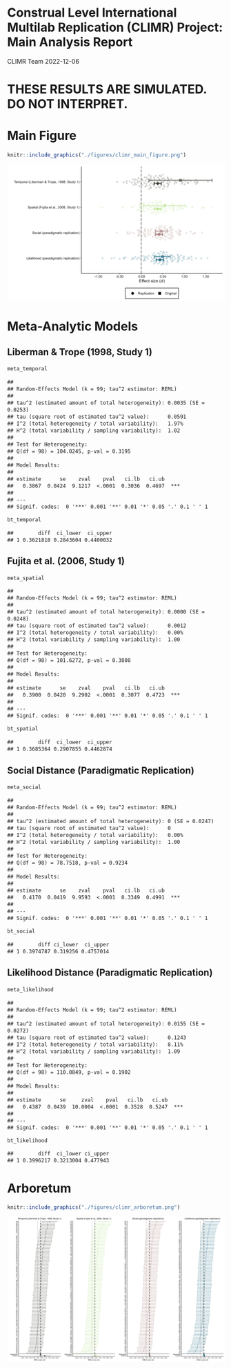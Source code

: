 Construal Level International Multilab Replication (CLIMR) Project: Main
Analysis Report
================
CLIMR Team
2022-12-06

# **THESE RESULTS ARE SIMULATED. DO NOT INTERPRET.**

# Main Figure

``` r
knitr::include_graphics("./figures/climr_main_figure.png")
```

![](./figures/climr_main_figure.png)<!-- -->

# Meta-Analytic Models

## Liberman & Trope (1998, Study 1)

``` r
meta_temporal
```

    ## 
    ## Random-Effects Model (k = 99; tau^2 estimator: REML)
    ## 
    ## tau^2 (estimated amount of total heterogeneity): 0.0035 (SE = 0.0253)
    ## tau (square root of estimated tau^2 value):      0.0591
    ## I^2 (total heterogeneity / total variability):   1.97%
    ## H^2 (total variability / sampling variability):  1.02
    ## 
    ## Test for Heterogeneity:
    ## Q(df = 98) = 104.0245, p-val = 0.3195
    ## 
    ## Model Results:
    ## 
    ## estimate      se    zval    pval   ci.lb   ci.ub      
    ##   0.3867  0.0424  9.1217  <.0001  0.3036  0.4697  *** 
    ## 
    ## ---
    ## Signif. codes:  0 '***' 0.001 '**' 0.01 '*' 0.05 '.' 0.1 ' ' 1

``` r
bt_temporal
```

    ##        diff  ci_lower  ci_upper
    ## 1 0.3621818 0.2843604 0.4400032

## Fujita et al. (2006, Study 1)

``` r
meta_spatial
```

    ## 
    ## Random-Effects Model (k = 99; tau^2 estimator: REML)
    ## 
    ## tau^2 (estimated amount of total heterogeneity): 0.0000 (SE = 0.0248)
    ## tau (square root of estimated tau^2 value):      0.0012
    ## I^2 (total heterogeneity / total variability):   0.00%
    ## H^2 (total variability / sampling variability):  1.00
    ## 
    ## Test for Heterogeneity:
    ## Q(df = 98) = 101.6272, p-val = 0.3808
    ## 
    ## Model Results:
    ## 
    ## estimate      se    zval    pval   ci.lb   ci.ub      
    ##   0.3900  0.0420  9.2902  <.0001  0.3077  0.4723  *** 
    ## 
    ## ---
    ## Signif. codes:  0 '***' 0.001 '**' 0.01 '*' 0.05 '.' 0.1 ' ' 1

``` r
bt_spatial
```

    ##        diff  ci_lower  ci_upper
    ## 1 0.3685364 0.2907855 0.4462874

## Social Distance (Paradigmatic Replication)

``` r
meta_social
```

    ## 
    ## Random-Effects Model (k = 99; tau^2 estimator: REML)
    ## 
    ## tau^2 (estimated amount of total heterogeneity): 0 (SE = 0.0247)
    ## tau (square root of estimated tau^2 value):      0
    ## I^2 (total heterogeneity / total variability):   0.00%
    ## H^2 (total variability / sampling variability):  1.00
    ## 
    ## Test for Heterogeneity:
    ## Q(df = 98) = 78.7518, p-val = 0.9234
    ## 
    ## Model Results:
    ## 
    ## estimate      se    zval    pval   ci.lb   ci.ub      
    ##   0.4170  0.0419  9.9593  <.0001  0.3349  0.4991  *** 
    ## 
    ## ---
    ## Signif. codes:  0 '***' 0.001 '**' 0.01 '*' 0.05 '.' 0.1 ' ' 1

``` r
bt_social
```

    ##        diff ci_lower  ci_upper
    ## 1 0.3974787 0.319256 0.4757014

## Likelihood Distance (Paradigmatic Replication)

``` r
meta_likelihood
```

    ## 
    ## Random-Effects Model (k = 99; tau^2 estimator: REML)
    ## 
    ## tau^2 (estimated amount of total heterogeneity): 0.0155 (SE = 0.0272)
    ## tau (square root of estimated tau^2 value):      0.1243
    ## I^2 (total heterogeneity / total variability):   8.11%
    ## H^2 (total variability / sampling variability):  1.09
    ## 
    ## Test for Heterogeneity:
    ## Q(df = 98) = 110.0849, p-val = 0.1902
    ## 
    ## Model Results:
    ## 
    ## estimate      se     zval    pval   ci.lb   ci.ub      
    ##   0.4387  0.0439  10.0004  <.0001  0.3528  0.5247  *** 
    ## 
    ## ---
    ## Signif. codes:  0 '***' 0.001 '**' 0.01 '*' 0.05 '.' 0.1 ' ' 1

``` r
bt_likelihood
```

    ##        diff  ci_lower ci_upper
    ## 1 0.3996217 0.3213004 0.477943

# Arboretum

``` r
knitr::include_graphics("./figures/climr_arboretum.png")
```

![](./figures/climr_arboretum.png)<!-- -->
